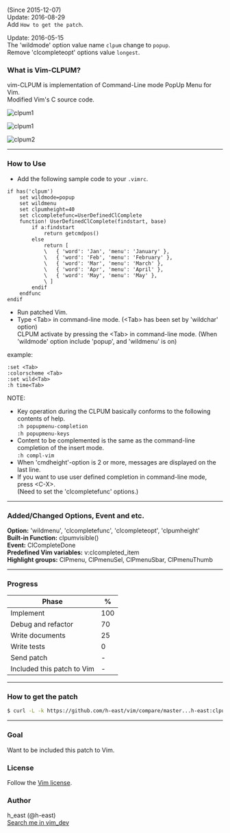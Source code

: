 (Since 2015-12-07)  
Update: 2016-08-29  
Add `How to get the patch`.  
  
Update: 2016-05-15  
The 'wildmode' option value name `clpum` change to `popup`.  
Remove 'clcompleteopt' options value `longest`.

### What is Vim-CLPUM?

vim-CLPUM is implementation of Command-Line mode PopUp Menu for Vim.  
Modified Vim's C source code.  


![clpum1](https://github.com/h-east/vim/wiki/images/clpum1.png)

![clpum1](https://github.com/h-east/vim/wiki/images/clpumDemo02.gif)

![clpum2](https://github.com/h-east/vim/wiki/images/clpum2.png)

***
### How to Use
- Add the following sample code to your `.vimrc`.
```vim
if has('clpum')
	set wildmode=popup
	set wildmenu
	set clpumheight=40
	set clcompletefunc=UserDefinedClComplete
	function! UserDefinedClComplete(findstart, base)
		if a:findstart
			return getcmdpos()
		else
			return [
			\   { 'word': 'Jan', 'menu': 'January' },
			\   { 'word': 'Feb', 'menu': 'February' },
			\   { 'word': 'Mar', 'menu': 'March' },
			\   { 'word': 'Apr', 'menu': 'April' },
			\   { 'word': 'May', 'menu': 'May' },
			\ ]
		endif
	endfunc
endif
```
- Run patched Vim.
- Type \<Tab\> in command-line mode.  (\<Tab\> has been set by 'wildchar' option)  
CLPUM activate by pressing the \<Tab\> in command-line mode. (When 'wildmode' option include 'popup', and 'wildmenu' is on)

example:  
```vim
:set <Tab>
:colorscheme <Tab>
:set wild<Tab>
:h time<Tab>
```
NOTE:
- Key operation during the CLPUM basically conforms to the following contents of help.  
`:h popupmenu-completion`  
`:h popupmenu-keys`
- Content to be complemented is the same as the command-line completion of the insert mode.  
`:h compl-vim`
- When 'cmdheight'-option is 2 or more, messages are displayed on the last line.
- If you want to use user defined completion in command-line mode, press \<C-X>.  
(Need to set the 'clcompletefunc' options.)

***
### Added/Changed Options, Event and etc.
**Option:** 'wildmenu', 'clcompletefunc', 'clcompleteopt', 'clpumheight'  
**Built-in Function:** clpumvisible()  
**Event:** ClCompleteDone  
**Predefined Vim variables:** v:clcompleted_item  
**Highlight groups:** ClPmenu, ClPmenuSel, ClPmenuSbar, ClPmenuThumb  

***
### Progress

Phase | %
--- | ---
Implement | 100
Debug and refactor | 70
Write documents | 25
Write tests | 0
Send patch | -
Included this patch to Vim | -

***
### How to get the patch
```bash
$ curl -L -k https://github.com/h-east/vim/compare/master...h-east:clpum.patch > clpum.patch
```

***
### Goal
Want to be included this patch to Vim.

### License
Follow the [Vim license](https://github.com/vim/vim/blob/master/README.md#copying).

### Author
h_east (@h-east)  
[Search me in vim_dev](https://groups.google.com/forum/#!searchin/vim_dev/hirohito-higashi%7Csort:date)
